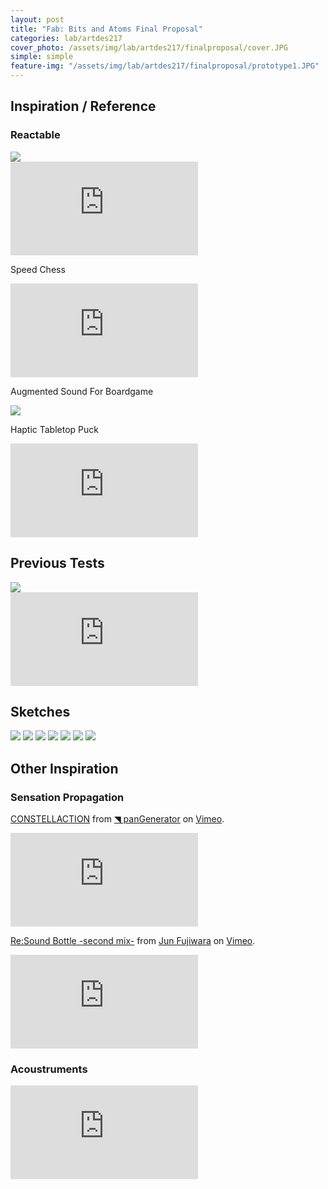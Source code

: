 ```yaml
---
layout: post
title: "Fab: Bits and Atoms Final Proposal"
categories: lab/artdes217
cover_photo: /assets/img/lab/artdes217/finalproposal/cover.JPG
simple: simple
feature-img: "/assets/img/lab/artdes217/finalproposal/prototype1.JPG"
---
```

<h2>Inspiration / Reference</h2>
<h3>Reactable</h3>
<div>
  <img src="{{site.baseurl}}/assets/img/lab/artdes217/finalproposal/reactable.jpg" />
</div>
<div class="video-container">
  <iframe src="https://www.youtube.com/embed/N-_oJSD4ytw" frameborder="0" allowfullscreen></iframe>
</div>

<p>Speed Chess</p>
<div class="video-container">
  <iframe src="https://www.youtube.com/embed/MdWPLKxqcz8" frameborder="0" allowfullscreen></iframe>
</div>

<p>Augmented Sound For Boardgame</p>
<div>
  <img src="{{site.baseurl}}/assets/img/lab/artdes217/finalproposal/augsound.png" />
</div>

<p>Haptic Tabletop Puck</p>
<div class="video-container">
  <iframe src="https://www.youtube.com/embed/jQjG1Wyr8Uk" frameborder="0" allowfullscreen></iframe>
</div>


<h2>Previous Tests</h2>

<div>
  <img src="{{site.baseurl}}/assets/img/lab/artdes217/finalproposal/prototype1.JPG" />
</div>
<div class="video-container">
  <iframe src="https://www.youtube.com/embed/hQyydVfg_4A" frameborder="0" allowfullscreen></iframe>
</div>

<h2>Sketches</h2>
<div>
  <img src="{{site.baseurl}}/assets/img/lab/artdes217/finalproposal/drawing1.png" />
  <img src="{{site.baseurl}}/assets/img/lab/artdes217/finalproposal/drawing2.png" />
  <img src="{{site.baseurl}}/assets/img/lab/artdes217/finalproposal/drawing3.png" />
  <img src="{{site.baseurl}}/assets/img/lab/artdes217/finalproposal/drawing4.png" />
  <img src="{{site.baseurl}}/assets/img/lab/artdes217/finalproposal/drawing5.png" />
  <img src="{{site.baseurl}}/assets/img/lab/artdes217/finalproposal/drawing6.png" />
  <img src="{{site.baseurl}}/assets/img/lab/artdes217/finalproposal/drawing7.png" />
</div>

<h2>Other Inspiration</h2>
<h3>Sensation Propagation</h3>
<p><a href="https://vimeo.com/76479685">CONSTELLACTION</a> from <a href="https://vimeo.com/pangenerator">◥ panGenerator</a> on <a href="https://vimeo.com">Vimeo</a>.</p>
<div class="video-container">
  <iframe src="https://player.vimeo.com/video/76479685" frameborder="0" webkitallowfullscreen mozallowfullscreen allowfullscreen></iframe>
</div>

<p><a href="https://vimeo.com/63036443">Re:Sound Bottle -second mix-</a> from <a href="https://vimeo.com/user11800720">Jun Fujiwara</a> on <a href="https://vimeo.com">Vimeo</a>.</p>
<div class="video-container">
  <iframe src="https://player.vimeo.com/video/63036443" frameborder="0" webkitallowfullscreen mozallowfullscreen allowfullscreen></iframe>
</div>

<h3>Acoustruments</h3>
<div class="video-container">
  <iframe src="https://player.vimeo.com/video/128641897" frameborder="0" webkitallowfullscreen mozallowfullscreen allowfullscreen></iframe>
</div>
